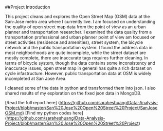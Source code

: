 
##Project Introduction

This project cleans and explores the Open Street Map (OSM) data at the San-Jose metro area where I currently live. I am focused on understanding the quality of open street map data from the point of view as an urban planner and transportation researcher. I examined the data quality from a transportation professional and urban planner point of view am focused on street activities (residence and amenities), street system, the bicycle network and the public transportation system. I found the address data in most neighborhoods are quite incomplete, while the street dataset are mostly complete, there are inaccurate tags requires further cleaning. In terms of bicycle system, though the data contains some inconsistency and inaccuracy issues, open street map in general has quite a rich dataset on cycle infastructure. However, public transportation data at OSM is widely incompleted at San Jose Area. 

 I cleaned some of the data in python and transformed them into json. I also shared results of my exploration on the fixed json data in MongoDB.
 
 [Read the full report here] (https://github.com/saraheshuang/Data-Analysis-Project/blob/master/San%20Jose%20Open%20Street%20Project/SanJoseOSM.md)
 [Find my python codes here] (https://github.com/saraheshuang/Data-Analysis-Project/blob/master/San%20Jose%20Open%20Street%20Project)
 
